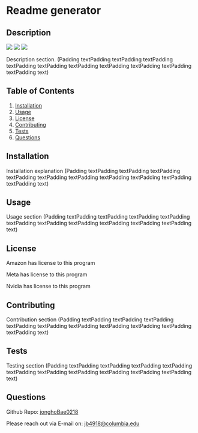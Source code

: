# Readme generator

## Description
 <a href = "https://www.amazon.com" alt="Contributors">
<img src= https://img.shields.io/badge/Amazon-8A2BE2 /></a>
 <a href = "https://www.google.com" alt="Contributors">
<img src= https://img.shields.io/badge/Meta-8A2BE2 /></a>
 <a href = "https://nvidia.com" alt="Contributors">
<img src= https://img.shields.io/badge/Nvidia-8A2BE2 /></a>

 Description section. (Padding textPadding textPadding textPadding textPadding textPadding textPadding textPadding textPadding textPadding textPadding text)

## Table of Contents
1. [Installation](#installation)
2. [Usage](#usage)
3. [License](#license)
4. [Contributing](#contributing)
5. [Tests](#tests)
6. [Questions](#questions)


## Installation

Installation explanation (Padding textPadding textPadding textPadding textPadding textPadding textPadding textPadding textPadding textPadding textPadding text)


## Usage

Usage section (Padding textPadding textPadding textPadding textPadding textPadding textPadding textPadding textPadding textPadding textPadding text)


## License 
Amazon has license to this program

Meta has license to this program

Nvidia has license to this program


## Contributing

Contribution section (Padding textPadding textPadding textPadding textPadding textPadding textPadding textPadding textPadding textPadding textPadding text)


## Tests

Testing section (Padding textPadding textPadding textPadding textPadding textPadding textPadding textPadding textPadding textPadding textPadding text)


## Questions
Github Repo: [jonghoBae0218](https://github.com/jonghoBae0218)

Please reach out via E-mail on: jb4918@columbia.edu 
